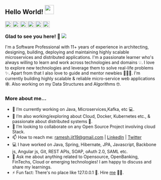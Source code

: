 ## Hello World! <img src="https://gist.githubusercontent.com/rameshjothimani/9bf029d44f8cc000b90a4dca999e516e/raw/e25f7be33383a41aebb42f248af021bfcbb2e770/Hi.gif" width="30px"></h2>

<a href="https://twitter.com/RameshJothimani" target="_blank">
  <img align="left" alt="Ramesh Jothimani's Twitter" width="22px" src="https://cdn.jsdelivr.net/npm/simple-icons@v3/icons/twitter.svg" />
</a>
<a href="https://www.linkedin.com/in/rameshjothimani/" target="_blank">
  <img align="left" alt="Ramesh Jothimani's Linkdein" width="22px" src="https://cdn.jsdelivr.net/npm/simple-icons@v3/icons/linkedin.svg" />
</a>
<a href="https://github.com/rameshjothimani" target="_blank">
  <img align="left" alt="Ramesh Jothimani's Github" width="22px" src="https://cdn.jsdelivr.net/npm/simple-icons@v3/icons/github.svg" />
</a>
<a href="https://leetcode.com/explorer19/" target="_blank">
  <img align="left" alt="Ramesh Jothimani's Leetcode" width="22px" src="https://cdn.jsdelivr.net/npm/simple-icons@v3/icons/leetcode.svg" />
</a>
<a href="http://www.rameshjothimani.in/" target="_blank">
  <img align="left" alt="Ramesh Jothimani's Blog" width="22px" src="https://cdn.jsdelivr.net/npm/simple-icons@v3/icons/blogger.svg" />
</a>
<a href="https://www.facebook.com/rameshjothimani" target="_blank">
  <img align="left" alt="Ramesh Jothimani's Facebook" width="22px" src="https://cdn.jsdelivr.net/npm/simple-icons@v3/icons/facebook.svg" />
</a>
<br />

### Glad to see you here! 🤩 ![](https://visitor-badge.glitch.me/badge?page_id=rameshjothimani.rameshjothimani)

I'm a Software Professional with 11+ years of experience in architecting, designing, building, deploying and maintaining highly scalable microservices
and distributed applications. I'm a passionate learner who's always willing to learn and work across technologies and domains 💡. I love to explore new technologies and leverage them to solve real-life problems ✨. Apart from that I also love to guide and mentor newbies 👨🏻‍💻. I'm currently building highly scalable & reliable micro-service web applications 🕸️. Also working on my Data Structures and Algorithms 🤓.

### More about me...

- 🔭 I’m currently working on Java, Microservices,Kafka,  etc 💻.
- 🌱 I’m also working/exploring about Cloud, Docker, Kubernetes etc., & passionate about distributed systems 🚀.
- 👯 I’m looking to collaborate on any Open Source Project involving cloud Stack.
- 📫 How to reach me: ramesh.iit19@gmail.com | [LinkedIn](https://www.linkedin.com/in/rameshjothimani/) | [Twitter](https://twitter.com/RameshJothimani)
- 💻 I have worked on Java, Spring, Hibernate, JPA, Javascript, Backbone js, Angular js, Git, REST APIs, SOAP, oAuth 2.0, SAML etc.
- 💬 Ask me about anything related to Opensource, OpenBanking, FinTechs, Cloud or emerging technologies! I am happy to discuss and share my learnings.
- ⚡ Fun fact: There's no place like 127.0.0.1 🤣. Hire [me](mailto:ramesh.iit19@gmail.com?Subject=Hello%20Ramesh) 👨‍💻.

